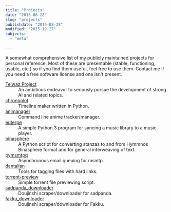 ```yaml
---
title: "Projects"
date: "2015-08-28"
slug: "projects"
publishdate: "2015-08-28"
modified: "2015-12-27"
subjects:
  - "meta"

---
```


A somewhat comprehensive list of my publicly maintained projects for personal
reference.  Most of these are presentable (stable, functioning, usable, etc.) so
if you find them useful, feel free to use them.  Contact me if you need a free
software license and one isn't present.

<dl>
  <dt>
    <a href="http://teiwaz-project.github.io/">Teiwaz Project</a>
  </dt>
  <dd>
    An ambitious endeavor to seriously pursue the development of strong AI and
    related topics.
  </dd>

  <dt>
    <a href="http://darkfeline.github.io/chronoplot/">chronoplot</a>
  </dt>
  <dd>
    Timeline maker written in Python.
  </dd>

  <dt>
    <a href="https://darkfeline.github.io/animanager/">animanager</a>
  </dt>
  <dd>
    Command line anime tracker/manager.
  </dd>

  <dt>
    <a href="https://github.com/darkfeline/euterpe">euterpe</a>
  </dt>
  <dd>
    A simple Python 3 program for syncing a music library to a music player.
  </dd>

  <dt>
    <a href="https://github.com/darkfeline/binasphere">binasphere</a>
  </dt>
  <dd>
    A Python script for converting stanzas to and from Hymmnos Binasphere format and
    for general interweaving of text.
  </dd>

  <dt>
    <a href="https://github.com/darkfeline/pymsmtpq">pymsmtpq</a>
  </dt>
  <dd>
    Asynchronous email queuing for msmtp.
  </dd>

  <dt>
    <a href="http://darkfeline.github.io/dantalian/">dantalian</a>
  </dt>
  <dd>
    Tools for tagging files with hard links.
  </dd>

  <dt>
    <a href="https://github.com/darkfeline/torrent-preview">torrent-preview</a>
  </dt>
  <dd>
    Simple torrent file previewing script.
  </dd>
  <dt>
    <a href="https://github.com/darkfeline/sadpanda_downloader">sadpanda_downloader</a>
  </dt>
  <dd>
    Doujinshi scraper/downloader for sadpanda.
  </dd>

  <dt>
    <a href="https://github.com/darkfeline/fakku_downloader">fakku_downloader</a>
  </dt>
  <dd>
    Doujinshi scraper/downloader for Fakku.
  </dd>
</dl>
